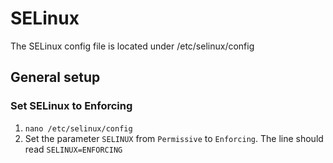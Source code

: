 # SELinux 

The SELinux config file is located under /etc/selinux/config

## General setup

### Set SELinux to Enforcing

1. `nano /etc/selinux/config`
2. Set the parameter `SELINUX` from `Permissive` to `Enforcing`. The line should read `SELINUX=ENFORCING`
